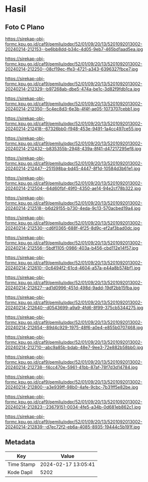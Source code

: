 # Hasil

## Foto C Plano

https://sirekap-obj-formc.kpu.go.id/caf9/pemilu/pdpr/52/01/09/20/13/5201092013002-20240214-212153--be6bb8dd-b34c-4d05-9eb7-465bd1aad5ea.jpg

https://sirekap-obj-formc.kpu.go.id/caf9/pemilu/pdpr/52/01/09/20/13/5201092013002-20240214-212250--08cf19ec-ffe3-4721-a343-6396327fbce7.jpg

https://sirekap-obj-formc.kpu.go.id/caf9/pemilu/pdpr/52/01/09/20/13/5201092013002-20240214-212329--b97268ab-dbe5-474a-be1c-3d82f9fdb1ca.jpg

https://sirekap-obj-formc.kpu.go.id/caf9/pemilu/pdpr/52/01/09/20/13/5201092013002-20240214-212350--5c4ec8d3-6e3b-4f4f-ae05-1073707cebb1.jpg

https://sirekap-obj-formc.kpu.go.id/caf9/pemilu/pdpr/52/01/09/20/13/5201092013002-20240214-212418--67326bb0-f948-453e-9491-1a4cc497ce55.jpg

https://sirekap-obj-formc.kpu.go.id/caf9/pemilu/pdpr/52/01/09/20/13/5201092013002-20240214-212432--b835355b-2948-439a-8f41-d47217295ef8.jpg

https://sirekap-obj-formc.kpu.go.id/caf9/pemilu/pdpr/52/01/09/20/13/5201092013002-20240214-212447--251598ba-bd45-4447-8f1d-10584d3b61e1.jpg

https://sirekap-obj-formc.kpu.go.id/caf9/pemilu/pdpr/52/01/09/20/13/5201092013002-20240214-212504--64d60fbf-49f0-4350-ae14-94e2cf78b322.jpg

https://sirekap-obj-formc.kpu.go.id/caf9/pemilu/pdpr/52/01/09/20/13/5201092013002-20240214-212518--b6d29155-b730-4eda-9c13-570acbed19a4.jpg

https://sirekap-obj-formc.kpu.go.id/caf9/pemilu/pdpr/52/01/09/20/13/5201092013002-20240214-212530--cd6f0365-688f-4f25-8d9c-ef2af3bad0dc.jpg

https://sirekap-obj-formc.kpu.go.id/caf9/pemilu/pdpr/52/01/09/20/13/5201092013002-20240214-212556--5bdf1105-0986-403a-b456-cbd112e14f57.jpg

https://sirekap-obj-formc.kpu.go.id/caf9/pemilu/pdpr/52/01/09/20/13/5201092013002-20240214-212610--0c6494f2-61cd-4604-a57a-e44a8b574bf1.jpg

https://sirekap-obj-formc.kpu.go.id/caf9/pemilu/pdpr/52/01/09/20/13/5201092013002-20240214-212627--ad1d0996-451d-498d-9add-19df2bb15fba.jpg

https://sirekap-obj-formc.kpu.go.id/caf9/pemilu/pdpr/52/01/09/20/13/5201092013002-20240214-212640--d0543699-a9a9-4fd6-8f99-375cb5344275.jpg

https://sirekap-obj-formc.kpu.go.id/caf9/pemilu/pdpr/52/01/09/20/13/5201092013002-20240214-212654--89d4c929-1975-48f6-a0e4-e855b0707468.jpg

https://sirekap-obj-formc.kpu.go.id/caf9/pemilu/pdpr/52/01/09/20/13/5201092013002-20240214-212710--abc9a85b-bdab-48e7-9ee3-72e882b58bb0.jpg

https://sirekap-obj-formc.kpu.go.id/caf9/pemilu/pdpr/52/01/09/20/13/5201092013002-20240214-212738--f4cc470e-5961-41bb-87af-78f7d3d14784.jpg

https://sirekap-obj-formc.kpu.go.id/caf9/pemilu/pdpr/52/01/09/20/13/5201092013002-20240214-212800--a3e939ff-98b0-4afe-9cbc-7b31ff5e82be.jpg

https://sirekap-obj-formc.kpu.go.id/caf9/pemilu/pdpr/52/01/09/20/13/5201092013002-20240214-212823--23679151-0034-4fe5-a34b-0d681eb862c1.jpg

https://sirekap-obj-formc.kpu.go.id/caf9/pemilu/pdpr/52/01/09/20/13/5201092013002-20240214-212839--d7ec72f2-eb6a-4085-8935-19444c5b191f.jpg


## Metadata

| Key        | Value               |
| ---------- | ------------------- |
| Time Stamp | 2024-02-17 13:05:41 |
| Kode Dapil | 5202                |



